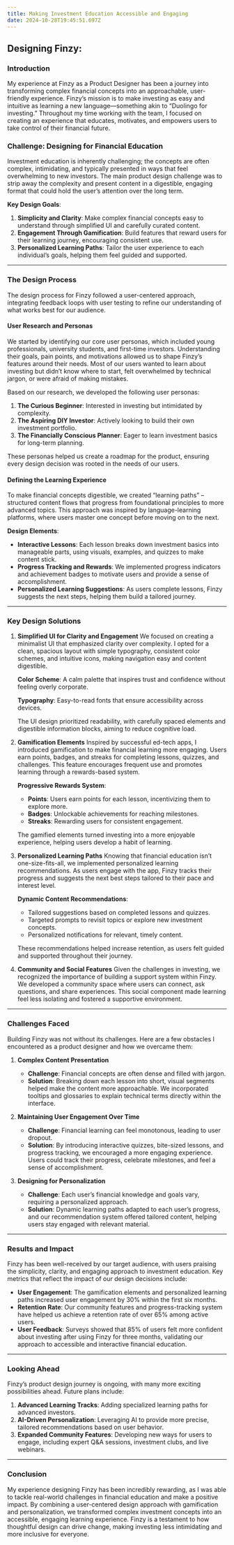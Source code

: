 ```yaml
---
title: Making Investment Education Accessible and Engaging
date: 2024-10-28T19:45:51.697Z
---
```

## **Designing Finzy:**

### **Introduction**

My experience at Finzy as a Product Designer has been a journey into transforming complex financial concepts into an approachable, user-friendly experience. Finzy’s mission is to make investing as easy and intuitive as learning a new language—something akin to “Duolingo for investing.” Throughout my time working with the team, I focused on creating an experience that educates, motivates, and empowers users to take control of their financial future.

### **Challenge: Designing for Financial Education**

Investment education is inherently challenging; the concepts are often complex, intimidating, and typically presented in ways that feel overwhelming to new investors. The main product design challenge was to strip away the complexity and present content in a digestible, engaging format that could hold the user’s attention over the long term.

**Key Design Goals**:

1. **Simplicity and Clarity**: Make complex financial concepts easy to understand through simplified UI and carefully curated content.
2. **Engagement Through Gamification**: Build features that reward users for their learning journey, encouraging consistent use.
3. **Personalized Learning Paths**: Tailor the user experience to each individual’s goals, helping them feel guided and supported.

- - -

### **The Design Process**

The design process for Finzy followed a user-centered approach, integrating feedback loops with user testing to refine our understanding of what works best for our audience.

#### **User Research and Personas**

We started by identifying our core user personas, which included young professionals, university students, and first-time investors. Understanding their goals, pain points, and motivations allowed us to shape Finzy’s features around their needs. Most of our users wanted to learn about investing but didn’t know where to start, felt overwhelmed by technical jargon, or were afraid of making mistakes.

Based on our research, we developed the following user personas:

1. **The Curious Beginner**: Interested in investing but intimidated by complexity.
2. **The Aspiring DIY Investor**: Actively looking to build their own investment portfolio.
3. **The Financially Conscious Planner**: Eager to learn investment basics for long-term planning.

These personas helped us create a roadmap for the product, ensuring every design decision was rooted in the needs of our users.

#### **Defining the Learning Experience**

To make financial concepts digestible, we created “learning paths” – structured content flows that progress from foundational principles to more advanced topics. This approach was inspired by language-learning platforms, where users master one concept before moving on to the next.

**Design Elements**:

* **Interactive Lessons**: Each lesson breaks down investment basics into manageable parts, using visuals, examples, and quizzes to make content stick.
* **Progress Tracking and Rewards**: We implemented progress indicators and achievement badges to motivate users and provide a sense of accomplishment.
* **Personalized Learning Suggestions**: As users complete lessons, Finzy suggests the next steps, helping them build a tailored journey.

- - -

### **Key Design Solutions**

1. **Simplified UI for Clarity and Engagement**
   We focused on creating a minimalist UI that emphasized clarity over complexity. I opted for a clean, spacious layout with simple typography, consistent color schemes, and intuitive icons, making navigation easy and content digestible. 

   **Color Scheme**: A calm palette that inspires trust and confidence without feeling overly corporate. 

   **Typography**: Easy-to-read fonts that ensure accessibility across devices.

   The UI design prioritized readability, with carefully spaced elements and digestible information blocks, aiming to reduce cognitive load.
2. **Gamification Elements**
   Inspired by successful ed-tech apps, I introduced gamification to make financial learning more engaging. Users earn points, badges, and streaks for completing lessons, quizzes, and challenges. This feature encourages frequent use and promotes learning through a rewards-based system.

   **Progressive Rewards System**:

   * **Points**: Users earn points for each lesson, incentivizing them to explore more.
   * **Badges**: Unlockable achievements for reaching milestones.
   * **Streaks**: Rewarding users for consistent engagement.

   The gamified elements turned investing into a more enjoyable experience, helping users develop a habit of learning.
3. **Personalized Learning Paths**
   Knowing that financial education isn’t one-size-fits-all, we implemented personalized learning recommendations. As users engage with the app, Finzy tracks their progress and suggests the next best steps tailored to their pace and interest level.

   **Dynamic Content Recommendations**:

   * Tailored suggestions based on completed lessons and quizzes.
   * Targeted prompts to revisit topics or explore new investment concepts.
   * Personalized notifications for relevant, timely content.

   These recommendations helped increase retention, as users felt guided and supported throughout their journey.
4. **Community and Social Features**
   Given the challenges in investing, we recognized the importance of building a support system within Finzy. We developed a community space where users can connect, ask questions, and share experiences. This social component made learning feel less isolating and fostered a supportive environment.

- - -

### **Challenges Faced**

Building Finzy was not without its challenges. Here are a few obstacles I encountered as a product designer and how we overcame them:

1. **Complex Content Presentation**

   * **Challenge**: Financial concepts are often dense and filled with jargon.
   * **Solution**: Breaking down each lesson into short, visual segments helped make the content more approachable. We incorporated tooltips and glossaries to explain technical terms directly within the interface.
2. **Maintaining User Engagement Over Time**

   * **Challenge**: Financial learning can feel monotonous, leading to user dropout.
   * **Solution**: By introducing interactive quizzes, bite-sized lessons, and progress tracking, we encouraged a more engaging experience. Users could track their progress, celebrate milestones, and feel a sense of accomplishment.
3. **Designing for Personalization**

   * **Challenge**: Each user’s financial knowledge and goals vary, requiring a personalized approach.
   * **Solution**: Dynamic learning paths adapted to each user’s progress, and our recommendation system offered tailored content, helping users stay engaged with relevant material.

- - -

### **Results and Impact**

Finzy has been well-received by our target audience, with users praising the simplicity, clarity, and engaging approach to investment education. Key metrics that reflect the impact of our design decisions include:

* **User Engagement**: The gamification elements and personalized learning paths increased user engagement by 30% within the first six months.
* **Retention Rate**: Our community features and progress-tracking system have helped us achieve a retention rate of over 65% among active users.
* **User Feedback**: Surveys showed that 85% of users felt more confident about investing after using Finzy for three months, validating our approach to accessible and interactive financial education.

- - -

### **Looking Ahead**

Finzy’s product design journey is ongoing, with many more exciting possibilities ahead. Future plans include:

1. **Advanced Learning Tracks**: Adding specialized learning paths for advanced investors.
2. **AI-Driven Personalization**: Leveraging AI to provide more precise, tailored recommendations based on user behavior.
3. **Expanded Community Features**: Developing new ways for users to engage, including expert Q&A sessions, investment clubs, and live webinars.

- - -

### **Conclusion**

My experience designing Finzy has been incredibly rewarding, as I was able to tackle real-world challenges in financial education and make a positive impact. By combining a user-centered design approach with gamification and personalization, we transformed complex investment concepts into an accessible, engaging learning experience. Finzy is a testament to how thoughtful design can drive change, making investing less intimidating and more inclusive for everyone.